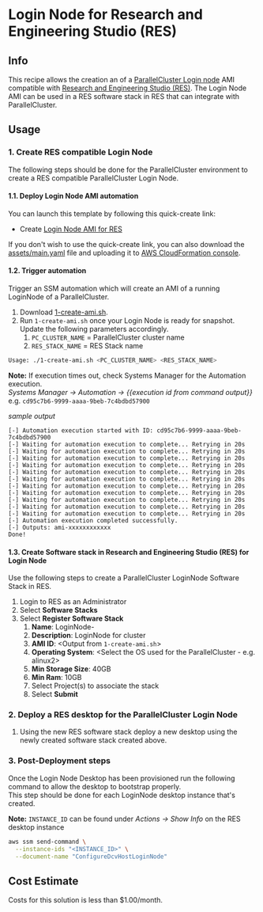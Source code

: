 # Login Node for Research and Engineering Studio (RES)

## Info

This recipe allows the creation an of a [ParallelCluster Login node](https://docs.aws.amazon.com/parallelcluster/latest/ug/login-nodes-v3.html) AMI compatible with [Research and Engineering Studio (RES)](https://github.com/aws/res). The Login Node AMI can be used in a RES software stack in RES that can integrate with ParallelCluster.

## Usage

### 1. Create RES compatible Login Node

The following steps should be done for the ParallelCluster environment to create a RES compatible ParallelCluster Login Node.

#### 1.1. Deploy Login Node AMI automation

You can launch this template by following this quick-create link:

- Create [Login Node AMI for RES](https://console.aws.amazon.com/cloudformation/home?region=us-east-1#/stacks/create/review?stackName=loginnode-for-res&templateURL=https://aws-hpc-recipes.s3.us-east-1.amazonaws.com/main/recipes/pcluster/login_node_for_res/assets/main.yaml)

If you don't wish to use the quick-create link, you can also download the [assets/main.yaml](assets/main.yaml) file and uploading it to [AWS CloudFormation console](https://console.aws.amazon.com/cloudformation).

#### 1.2. Trigger automation

Trigger an SSM automation which will create an AMI of a running LoginNode of a ParallelCluster.

1. Download [1-create-ami.sh](recipes/pcluster/login_node_for_res/assets/1-create-ami.sh).
2. Run `1-create-ami.sh` once your Login Node is ready for snapshot. Update the following parameters accordingly.
   1. `PC_CLUSTER_NAME` = ParallelCluster cluster name
   2. `RES_STACK_NAME` = RES Stack name

```bash
Usage: ./1-create-ami.sh <PC_CLUSTER_NAME> <RES_STACK_NAME>
```

**Note:** If execution times out, check Systems Manager for the Automation execution.  
_Systems Manager -> Automation -> {{execution id from command output}}_
e.g. `cd95c7b6-9999-aaaa-9beb-7c4bdbd57900`

_sample output_

```
[-] Automation execution started with ID: cd95c7b6-9999-aaaa-9beb-7c4bdbd57900
[-] Waiting for automation execution to complete... Retrying in 20s
[-] Waiting for automation execution to complete... Retrying in 20s
[-] Waiting for automation execution to complete... Retrying in 20s
[-] Waiting for automation execution to complete... Retrying in 20s
[-] Waiting for automation execution to complete... Retrying in 20s
[-] Waiting for automation execution to complete... Retrying in 20s
[-] Waiting for automation execution to complete... Retrying in 20s
[-] Waiting for automation execution to complete... Retrying in 20s
[-] Waiting for automation execution to complete... Retrying in 20s
[-] Waiting for automation execution to complete... Retrying in 20s
[-] Waiting for automation execution to complete... Retrying in 20s
[-] Automation execution completed successfully.
[-] Outputs: ami-xxxxxxxxxxxx
Done!
```

#### 1.3. Create Software stack in Research and Engineering Studio (RES) for Login Node

Use the following steps to create a ParallelCluster LoginNode Software Stack in RES.

1.  Login to RES as an Administrator
2.  Select **Software Stacks**
3.  Select **Register Software Stack**
    1.  **Name**: LoginNode-<cluster-name>
    2.  **Description**: LoginNode for cluster <cluster-name>
    3.  **AMI ID**: <Output from `1-create-ami.sh`>
    4.  **Operating System**: <Select the OS used for the ParallelCluster - e.g. alinux2>
    5.  **Min Storage Size**: 40GB
    6.  **Min Ram**: 10GB
    7.  Select Project(s) to associate the stack
    8.  Select **Submit**

### 2. Deploy a RES desktop for the ParallelCluster Login Node

1.  Using the new RES software stack deploy a new desktop using the newly created software stack created above.

### 3. Post-Deployment steps

Once the Login Node Desktop has been provisioned run the following command to allow the desktop to bootstrap properly.  
This step should be done for each LoginNode desktop instance that's created.

**Note:** `INSTANCE_ID` can be found under _Actions -> Show Info_ on the RES desktop instance

```bash
aws ssm send-command \
  --instance-ids "<INSTANCE_ID>" \
  --document-name "ConfigureDcvHostLoginNode"
```

## Cost Estimate

Costs for this solution is less than $1.00/month.
